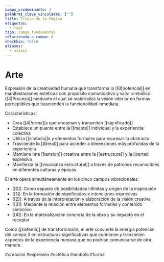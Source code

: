 ```yaml
---
campo_predominante: 3
palabras_clave_vinculadas: [""]
title: Titulo de la Página
etiquetas:
  - tag1
tipo: campo_fundamental
relacionado_a_campo: 0
checkbox: false
aliases:
  - alias1
---
```


# Arte

Expresión de la creatividad humana que transforma lo [[0|potencial]] en manifestaciones estéticas con propósito comunicativo y valor simbólico. [[4|Proceso]] mediante el cual se materializa la visión interior en formas perceptibles que trascienden la funcionalidad inmediata.

Características:
- Crea [[4|forma]]s que encarnan y transmiten [[significado]]
- Establece un puente entre la [[mente]] individual y la experiencia colectiva
- Utiliza [[símbolo]]s y elementos formales para expresar lo abstracto
- Trasciende lo [[literal]] para acceder a dimensiones más profundas de la experiencia
- Mantiene una [[tension]] creativa entre la [[estructura]] y la libertad expresiva
- Manifiesta la [[invarianza estructural]] a través de patrones reconocibles en diferentes culturas y épocas

El arte opera simultáneamente en los cinco campos vibracionales:
- [[0]]: Como espacio de posibilidades infinitas y origen de la inspiración
- [[1]]: En la formación de significados e intenciones expresivas
- [[2]]: A través de la interpretación y elaboración de la visión creativa
- [[3]]: Mediante la relación entre elementos formales y contenido simbólico
- [[4]]: En la materialización concreta de la obra y su impacto en el receptor

Como [[sistema]] de transformación, el arte convierte la energía potencial del campo 0 en estructuras significativas que contienen y transmiten aspectos de la experiencia humana que no podrían comunicarse de otra manera.

#creación #expresión #estética #símbolo #forma
